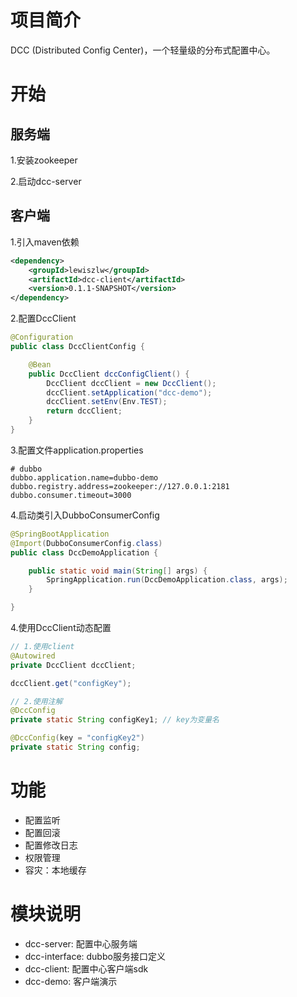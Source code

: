 # 项目简介
DCC (Distributed Config Center)，一个轻量级的分布式配置中心。

# 开始
## 服务端
1.安装zookeeper

2.启动dcc-server

## 客户端
1.引入maven依赖
```xml
<dependency>
    <groupId>lewiszlw</groupId>
    <artifactId>dcc-client</artifactId>
    <version>0.1.1-SNAPSHOT</version>
</dependency>
```
2.配置DccClient
```java
@Configuration
public class DccClientConfig {

    @Bean
    public DccClient dccConfigClient() {
        DccClient dccClient = new DccClient();
        dccClient.setApplication("dcc-demo");
        dccClient.setEnv(Env.TEST);
        return dccClient;
    }
}
```
3.配置文件application.properties
```
# dubbo
dubbo.application.name=dubbo-demo
dubbo.registry.address=zookeeper://127.0.0.1:2181
dubbo.consumer.timeout=3000
```
4.启动类引入DubboConsumerConfig
```java
@SpringBootApplication
@Import(DubboConsumerConfig.class)
public class DccDemoApplication {

    public static void main(String[] args) {
        SpringApplication.run(DccDemoApplication.class, args);
    }

}
```
4.使用DccClient动态配置
```java
// 1.使用client
@Autowired
private DccClient dccClient;

dccClient.get("configKey");

// 2.使用注解
@DccConfig
private static String configKey1; // key为变量名

@DccConfig(key = "configKey2")
private static String config;
```

# 功能
- 配置监听
- 配置回滚
- 配置修改日志
- 权限管理
- 容灾：本地缓存

# 模块说明
- dcc-server: 配置中心服务端
- dcc-interface: dubbo服务接口定义
- dcc-client: 配置中心客户端sdk
- dcc-demo: 客户端演示